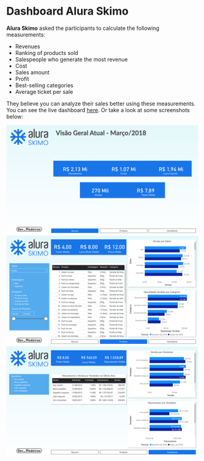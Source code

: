 # Dashboard Alura Skimo

**Alura Skimo** asked the participants to calculate the following measurements:

- Revenues
- Ranking of products sold
- Salespeople who generate the most revenue
- Cost
- Sales amount
- Profit
- Best-selling categories
- Average ticket per sale

They believe you can analyze their sales better using these measurements. You can see the live dashboard [here](https://bit.ly/3pNOxq4). Or take a look at some screenshots below:

![Aba Resumo](https://raw.githubusercontent.com/devmedeiros/Alura-Challenge-BI-2/main/Alura%20Skimo/Resumo.png)
![Aba Produtos](https://raw.githubusercontent.com/devmedeiros/Alura-Challenge-BI-2/main/Alura%20Skimo/Produtos.png)
![Aba Vendedores](https://raw.githubusercontent.com/devmedeiros/Alura-Challenge-BI-2/main/Alura%20Skimo/Vendedores.png)
